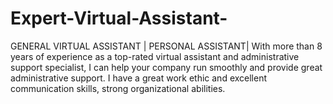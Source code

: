 # Expert-Virtual-Assistant-
GENERAL VIRTUAL ASSISTANT | PERSONAL ASSISTANT| With more than 8 years of experience as a top-rated virtual assistant and administrative support specialist, I can help your company run smoothly and provide great administrative support. I have a great work ethic and excellent communication skills, strong organizational abilities.
